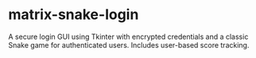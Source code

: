 # matrix-snake-login
A secure login GUI using Tkinter with encrypted credentials and a classic Snake game for authenticated users. Includes user-based score tracking.
